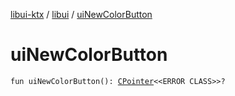 [libui-ktx](../index.md) / [libui](index.md) / [uiNewColorButton](./ui-new-color-button.md)

# uiNewColorButton

`fun uiNewColorButton(): `[`CPointer`](../kotlinx.cinterop/-c-pointer/index.md)`<<ERROR CLASS>>?`